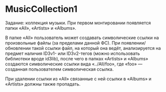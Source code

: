 # MusicCollection1
Задание: коллекция музыки. При первом монтировании появляется папки «All», «Artists» и «Albums».

В папке «All» пользователь может создавать символические ссылки на произвольные файлы (за пределами данной ФС). При появлении/обновлении такой ссылки файл, на который она ведёт, анализируется на предмет наличия ID3v1- или ID3v2-тегов (можно использовать библиотеки вроде id3lib), после чего в папках «Artists» и «Albums» создаются символические ссылки вида «../All/foo», где «foo» — созданная пользователем символическая ссылка.

При удалении ссылки из «All» связанные с ней ссылки в «Albums» и «Artists» должны также пропадать.
